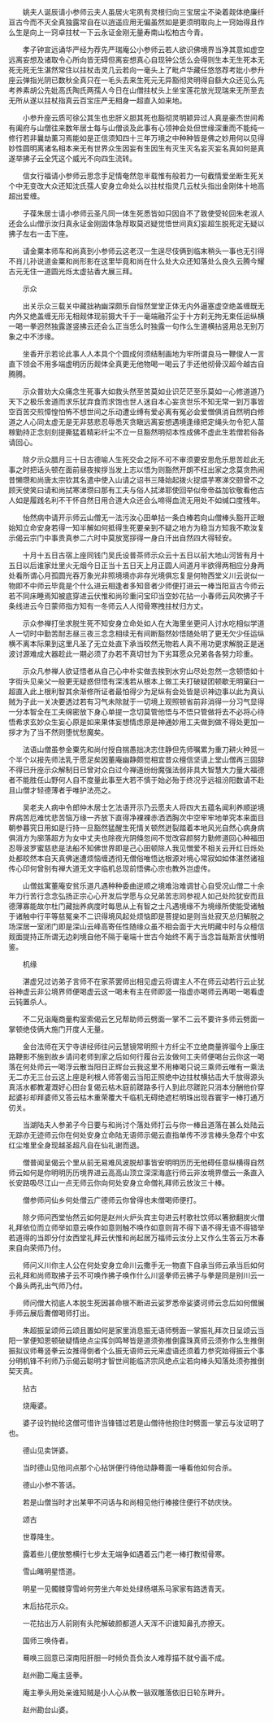 <!-- { "loadSidebar": true } -->
　　姚夫人诞辰请小参师云夫人虽居火宅夙有灵根归向三宝居尘不染着觌体绝廉纤亘古今而不灭全真独露常自在以逍遥应用无偏虽然如是更须明取向上一窍始得且作么生是向上一窍卓拄杖一下云永证金刚无量寿南山松柏古今青。

　　孝子钟宣远诵华严经为荐先严瑞庵公小参师云若人欲识佛境界当净其意如虚空远离妄想及诸取令心所向皆无碍但离妄想真心自现钟公恁么会得则生本无生死本无死无死无生湛然常住以拄杖击灵几云若向一毫头上了毗卢华藏任悠悠荐考妣小参升座云弹指光阴已数秋全真只在一毛头去来生死元无异豁彻灵明得自繇大众还见么先考养素胡公先妣高氏陶氏两孺人今日在山僧拄杖头上坐宝莲花放光现瑞来无所至去无所从遂以拄杖指真云百宝庄严无相身一超直入如来地。

　　小参升座云质可徐公其生也忠肝义胆其死也豁彻灵明颖异过人真是豪杰世间希有阖府与山僧往来数年居士每与山僧谈及此事有心领神会处但世缘深重而不能纯一修行若非曩劫薰习焉能如是正信须知四十三年万境之中种种皆是佛之妙用何以见得妙性圆明离诸名相本来无有世界众生因妄有生因生有灭生灭名妄灭妄名真如何是真遂举拂子云全凭这个威光不向四生流转。

　　信女行福请小参师云思念手足情奄然忽半载惟有般若力一句截情爱坐断生死关个中无变改大众还知沈氏孺人安身立命处么以拄杖指灵几云杖头指出金刚体十地高超出爱缠。

　　子葆朱居士请小参师云圣凡同一体生死悉皆如只因自不了致使受轮回朱老淑人还会么山僧示汝归真永证金刚固体急荐取莫迟疑觉悟世间真幻妄超生脱死定无疑以拂子左右一击下座。

　　请金粟本师车和尚真到小参师云这老汉一生逞尽伎俩到临末稍头一事也无引得不肖儿孙说道金粟和尚形影在这里毕竟和尚在什么处大众还知落处么良久云腾今耀古元无住一道圆光烁太虚拈香大展三拜。

　　示众

　　出关示众三载关中藏拙衲幽深颇乐自恒然堂堂正体无内外逼塞虚空绝盖缠既无内外又绝盖缠无形无相觌体现前摄大千于一毫端融芥尘于十方刹无拘无束任运纵横一喝一拳迥然独露遂竖拂云还会么正当恁么时独露一句作么生道横拈竖用总无别万象之中不涉缘。

　　坐香开示若论此事人人本具个个圆成何须结制画地为牢所谓良马一鞭俊人一言直下领会不用多端虚明历历觌体全真更无他物喝一喝云了手还他彻骨汉超今越古自腾腾。

　　示众普劝大众痛念生死事大如救头然至苦莫如业识茫茫至乐莫如一心修道道乃天下之极乐舍道而求乐犹弃食而求饱也世人迷自本心妄贪世乐不知无常一到万事皆空百苦交煎慞惶怕怖不想世间之乐动遭业缚有爱必离有冤必会爱憎俱消自然明白修道之人心同太虚无是无非慈悲忍辱悉灭贪瞋远离妄想遇境逢缘把定绳头勿令犯人苗稼勤持正念刻刻提撕猛着精彩纤尘不立一旦豁然明彻本性成佛不虚此生若僧若俗各请回心。

　　除夕示众腊月三十日古德喻人生死交会之际不可不审须要安思危乐思苦趁此无事之时把话头顿在面前昼夜挨拶当发上志以悟为则豁然开朗不枉出家之念莫贪热闹昔懒瓒和尚唐太宗钦其名遣中使入山请之诏书三降始起拨火捉煨芋寒涕交颐曾不之顾天使笑曰请和尚拭寒涕瓒曰那有工夫与俗人拭涕耶使回举似帝帝益加钦敬看他古人如是履践名利不干怀自然日用合道大众还会么啼得血流无用处不如缄口度残年。

　　怡然病中请开示师云山僧无一法污汝心田单拈一条白棒若向山僧棒头豁开正眼始知立命安身若得一知半解如何抵得生死要亲到不疑之地方为稳当方知我不欺汝复示偈云宗门中事贵真参二六时中莫放宽拶得一身白汗出自然四大得轻安。

　　十月十五日古宿上座同钱门吴氏设普茶师示众云十五日以前大地山河皆有月十五日以后谁家灶里火无烟今日正当十五日天上月正圆人间道月半欲得两相应分身两处看所谓心月孤圆光吞万象光非照境境亦非存光境俱忘复是何物西堂义川云说似一物即不中师云毕竟是个什么进云相逢者多知音者少师便打进云一棒当阳亘古今师云若不同床睡焉知被底穿进云伏惟和尚珍重问宝印当空妙花拈一小春师云风吹拂子千条线进云今日蒙师指方知有一冬师云人人彻骨寒拽拄杖归方丈。

　　示众参禅打坐求脱生死不知安身立命处如人在大海里坐更问人讨水吃相似学道人一切时中勤苦耐志昼三夜三念念相续无有间断豁然妙悟随处明了更无欠少任运纵横不离本际果到这里凡圣了无立处直下承当皎然无物若人真不用功更求解脱正是迷波讨源难成大器趁此一期必须了办若不真切甘为下劣耳愿众兄弟各各努力珍重。

　　示众凡参禅人欲证悟者从自己心中朴实做去挨到水穷山尽处忽然一念顿悟如十字街头见亲父一般更无疑惑但悟有深浅若从根本上做工夫打破疑团顿歇无明窠臼一超直入此上根利智其余渐修所证者最怕得少为足纵有会处皆是识神边事以此为真认贼为子此一关决要透过若有习气未除就于一切境上观照顿省前非消得一分习气显得一分本智全在工夫绵密放下身心单提一念切莫管他悟与不悟只管做将去不必将心待悟希求玄妙众生妄心原是如来果体妄想情虑原是神通妙用工夫做到做不得处更加一拶才为了当不然则堕忧愁魔矣。

　　法语山僧虽参金粟先和尚付授自揣愚拙决志住静但先师嘱累为重刀耕火种觅一个半个以报先师法乳于愿足矣因董庵幽静颇觉相宜昔众檀信坚请上堂山僧再三固辞不得已升座示众解制日已曾对众白过今禅道纷纷魔强法弱非具大智慧大力量大福德者不能胜任山野何人自不度量此事至大若不慎于始必殆于终况乎远祖汾阳数请不赴且山僧才轻德薄者乎唯护法亮之。

　　吴老夫人病中令郎仲木居士乞法语开示乃云愿夫人将四大五蕴名闻利养顺逆境界病苦厄难忧悲苦恼万缘一齐放下直得净裸裸赤洒洒胸次中空牢牢地单究本来面目朝参暮究日用如是行持一旦豁然猛醒生死情关顿然迸裂踏着本地风光自然心病身病俱消方为廓落超方为女中丈夫也除夜光阴倏忽间不觉改容颜努力勤修道回心种福田忍辱波罗蜜慈悲是法船不知佛世界即是己心田顿除人我见憎爱不相关云开红日烁处处都皎然本自天真佛迷遭烦恼缠透彻无僧俗唯悟达根源对境心常寂如如体湛然诸祖传心印何曾别有禅大道无文字临机总现前悟佛心宗也教外岂虚传。

　　山僧兹寓董庵安贫乐道凡遇种种委曲逆顺之境难治难调甘心自受况山僧二十余年力行苦行念念弘扬正宗心心开发后学愿与众兄弟苦志同参视人如己处险犹安而且德薄寡能故尔杜门藏拙养病度时每思从上有智之士凡遇境缘不为境缘所使能受诸触于诸触中行平等慈冤亲不二识得境风起处烦恼即是菩提如是则当处寂灭总归解脱之场深居一室闭门即是深山云峰高寄任性随缘众虽不相会面于大光明藏中时与众檀信觌面提持正所谓无边刹境自他不隔于毫端十世古今始终不离于当念旨哉斯言伏惟明鉴。

　　机缘

　　湛虚兄过访弟子言师不在家茶罢师出相见虚云将谓主人不在师云动若行云止犹谷神虚云非公境界师便喝虚云这一喝未有主在师即竖一指虚亦喝师云再喝一喝看虚云钝置杀人。

　　不二兄诣庵商量构室索偈云乞兄帮助师云劈面一掌不二云不要许多师云劈面一掌顿绝伎俩大施门开度人无量。

　　金台法师在天宁寺讲经师往问云慧镜常明照十方纤尘不立绝商量骅骝今上康庄路鞭影不施到故乡请问老师到家之后如何行履台云汝做何工夫师便喝台云你这一喝落在何处师云一喝浮云散当阳日正辉台云我这里不用棒喝只说三乘师云唯有一乘法无二亦无三台云这上座是利根人师答偈云当阳正照绝中边拄杖横拈击大千放得源头真活水都教灌溉好心田台复偈云枯木庭前蹉路多行人到此尽蹉跎只消本分酬他价穿起婆衫却拜婆师又答云枯木重荣覆大千临机无碍绝遮栏明珠出现吞寰宇一棒打通万仞关。

　　当湖陆夫人参弟子今日要与和尚讨个落处师打云与你一棒且道落在甚么处陆云无踪亦无迹师云你在何处安身立命陆无语师示偈云直指单传不涉言棒头急荐个中玄红尘堆里全身现越圣超凡自在仙礼谢而退。

　　僧普闻呈偈云个里从前无易难风波脱却事皆安明明历历无他碍任意纵横得自然师云如何是你明明历历境界进云高高山顶立深深海底行师云非汝境界僧云一条直入长安路吸尽江山一点无师云你向何处安身立命僧礼拜师云放汝三十棒。

　　僧参师问仙乡何处僧云广德师云你曾得也未僧喝师便打。

　　除夕师问西堂怡然云如何是赵州火炉头宾主句进云村歌社饮师以箸掀翻炭火僧礼拜依位而立师举如意云唤作如意则触不唤作如意则背不得下语不得无语不得错举若道得的当即分付汝西堂礼拜云伏惟和尚起居万福师云汝分上又作么生答云万木春来自向荣师乃付。

　　师问义川你主人公在何处安身立命川云撒手无一物直下自承当师云承当后如何云礼拜和尚师取拂子云不可唤作拂子唤作什么川竖拳师云拂子与拳是同是别川云一个鼻头两孔出气师乃付。

　　师问僧大彻底人本脱生死因甚命根不断进云娑罗悉帝娑婆诃师云念后如何僧展手师云展后聻僧喝师打出。

　　朱超振呈颂师云颂且置如何是家里消息振无语师劈面一掌振礼拜次日呈颂云当阳一掌便知恩顿破疑情绝点尘挥剑鸣琴皆是道须弥推倒露珠真师云须弥作么生推倒振拟议师蓦竖拳云汝推得倒者个么振无语师云元来虚语还须着力参究始得振云个事分明机锋不利师乃示偈云聪明才智世间能临济宗风绝点尘若向棒头知落处须弥推倒契天真。

　　拈古

　　烧庵婆。

　　婆子设钓抛纶这僧可惜许当锋错过若是山僧待他抱住时劈面一掌云与汝证明了也。

　　德山见卖饼婆。

　　当时德山见他问点那个心拈饼便行待他动静蓦面一唾看他如何合杀。

　　德山小参不答话。

　　若是山僧当时才出某甲不问话与和尚相见他行棒接住便行不妨庆快。

　　颂古

　　世尊降生。

　　露着些儿便放憨横行七步太无端争如遇着云门老一棒打教彻骨寒。

　　雪山睹明星悟道。

　　明星一见髑髅穿雪岭何劳坐六年处处绿杨堪系马家家有路透青天。

　　末后拈花示众。

　　一花拈出万人前刚有头陀解破颜都道人天浑不识谁知鼻孔亦撩天。

　　国师三唤侍者。

　　蓦唤三回意已深南阳肝胆一时倾负吾负汝人难荐描不就兮画不成。

　　赵州勘二庵主竖拳。

　　庵主拳头用处亲谁知贼是小人心从教一镞双雕落依旧日轮东畔升。

　　赵州勘台山婆。


